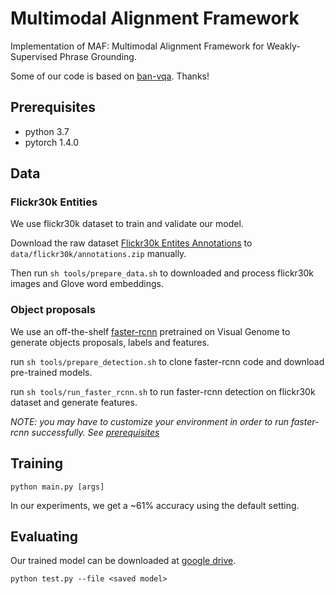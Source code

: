 # Multimodal Alignment Framework

Implementation of MAF: Multimodal Alignment Framework for Weakly-Supervised Phrase Grounding.

Some of our code is based on [ban-vqa](https://github.com/jnhwkim/ban-vqa). Thanks!


## Prerequisites
- python 3.7
- pytorch 1.4.0 


## Data

### Flickr30k Entities
We use flickr30k dataset to train and validate our model.

Download the raw dataset [Flickr30k Entites Annotations](https://github.com/BryanPlummer/flickr30k_entities/blob/master/annotations.zip)
to `data/flickr30k/annotations.zip` manually.

Then run
`
 sh tools/prepare_data.sh
`
to downloaded and process flickr30k images and Glove word embeddings.


### Object proposals

We use an off-the-shelf [faster-rcnn](https://github.com/jwyang/faster-rcnn.pytorch) pretrained on Visual Genome 
to generate objects proposals, labels and features.

run ` sh tools/prepare_detection.sh ` to clone faster-rcnn code and download pre-trained models.

run ` sh tools/run_faster_rcnn.sh ` to run faster-rcnn detection on flickr30k dataset and generate features.

*NOTE: you may have to customize your environment in order to run faster-rcnn successfully. 
See [prerequisites](https://github.com/jwyang/faster-rcnn.pytorch#prerequisites)*


## Training

`
python main.py [args]
`

In our experiments, we get a ~61% accuracy using the default setting.

## Evaluating

Our trained model can be downloaded at [google drive](https://drive.google.com/file/d/1hVLDcsks2MuDJWpl2QB1H8DBCUefKCRY/view?usp=sharing).

`
python test.py --file <saved model>
`
